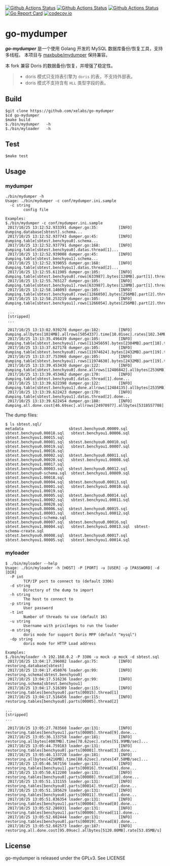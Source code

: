 [![Github Actions Status](https://github.com/xelabs/go-mydumper/workflows/mydumper%20Build/badge.svg?event=push)](https://github.com/xelabs/go-mydumper/actions?query=workflow%3A%22mydumper+Build%22+event%3Apush)
[![Github Actions Status](https://github.com/xelabs/go-mydumper/workflows/mydumper%20Test/badge.svg?event=push)](https://github.com/xelabs/go-mydumper/actions?query=workflow%3A%22mydumper+Test%22+event%3Apush)
[![Github Actions Status](https://github.com/xelabs/go-mydumper/workflows/mydumper%20Coverage/badge.svg?event=push)](https://github.com/xelabs/go-mydumper/actions?query=workflow%3A%22mydumper+Coverage%22+event%3Apush)
[![Go Report Card](https://goreportcard.com/badge/github.com/xelabs/go-mydumper)](https://goreportcard.com/report/github.com/xelabs/go-mydumper) [![codecov.io](https://codecov.io/gh/xelabs/go-mydumper/graphs/badge.svg)](https://codecov.io/gh/xelabs/go-mydumper/branch/master)

# go-mydumper

***go-mydumper*** 是一个使用 Golang 开发的 MySQL 数据库备份/恢复工具，支持多线程。 本项目与 [maxbube/mydumper](https://github.com/maxbube/mydumper) 保持兼容。

本 fork 兼容 Doris 的数据备份/恢复，并增强了稳定性。

> * doris 模式只支持表引擎为 `doris` 的表，不支持外部表。
> * doris 模式不支持含有 `HLL` 类型字段的表。


## Build

```
$git clone https://github.com/xelabs/go-mydumper
$cd go-mydumper
$make build
$./bin/mydumper   -h
$./bin/myloader   -h
```

## Test

```
$make test
```

## Usage

### mydumper

```
./bin/mydumper -h
Usage: ./bin/mydumper -c conf/mydumper.ini.sample
  -c string
    	config file

Examples:
$./bin/mydumper -c conf/mydumper.ini.sample
 2017/10/25 13:12:52.933391 dumper.go:35:         [INFO]        dumping.database[sbtest].schema...
 2017/10/25 13:12:52.937743 dumper.go:45:         [INFO]        dumping.table[sbtest.benchyou0].schema...
 2017/10/25 13:12:52.937791 dumper.go:168:        [INFO]        dumping.table[sbtest.benchyou0].datas.thread[1]...
 2017/10/25 13:12:52.939008 dumper.go:45:         [INFO]        dumping.table[sbtest.benchyou1].schema...
 2017/10/25 13:12:52.939055 dumper.go:168:        [INFO]        dumping.table[sbtest.benchyou1].datas.thread[2]...
 2017/10/25 13:12:55.611905 dumper.go:105:        [INFO]        dumping.table[sbtest.benchyou0].rows[633987].bytes[128MB].part[1].thread[1]
 2017/10/25 13:12:55.765127 dumper.go:105:        [INFO]        dumping.table[sbtest.benchyou1].rows[633987].bytes[128MB].part[1].thread[2]
 2017/10/25 13:12:58.146093 dumper.go:105:        [INFO]        dumping.table[sbtest.benchyou0].rows[1266050].bytes[256MB].part[2].thread[1]
 2017/10/25 13:12:58.253219 dumper.go:105:        [INFO]        dumping.table[sbtest.benchyou1].rows[1266054].bytes[256MB].part[2].thread[2]

 ...
 [stripped]
 ...

 2017/10/25 13:13:02.939278 dumper.go:182:        [INFO]        dumping.allbytes[1024MB].allrows[5054337].time[10.01sec].rates[102.34MB/sec]...
 2017/10/25 13:13:35.496439 dumper.go:105:        [INFO]        dumping.table[sbtest.benchyou1].rows[11345659].bytes[2304MB].part[18].thread[2]
 2017/10/25 13:13:37.627178 dumper.go:105:        [INFO]        dumping.table[sbtest.benchyou0].rows[11974624].bytes[2432MB].part[19].thread[1]
 2017/10/25 13:13:37.753966 dumper.go:105:        [INFO]        dumping.table[sbtest.benchyou1].rows[11974630].bytes[2432MB].part[19].thread[2]
 2017/10/25 13:13:39.453430 dumper.go:122:        [INFO]        dumping.table[sbtest.benchyou0].done.allrows[12486842].allbytes[2536MB].thread[1]...
 2017/10/25 13:13:39.453462 dumper.go:170:        [INFO]        dumping.table[sbtest.benchyou0].datas.thread[1].done...
 2017/10/25 13:13:39.622390 dumper.go:122:        [INFO]        dumping.table[sbtest.benchyou1].done.allrows[12484135].allbytes[2535MB].thread[2]...
 2017/10/25 13:13:39.622423 dumper.go:170:        [INFO]        dumping.table[sbtest.benchyou1].datas.thread[2].done...
 2017/10/25 13:13:39.622454 dumper.go:188:        [INFO]        dumping.all.done.cost[46.69sec].allrows[24970977].allbytes[5318557708].rate[108.63MB/s]
```

The dump files:
```
$ ls sbtest.sql/
metadata                    sbtest.benchyou0.00009.sql  sbtest.benchyou0.00018.sql   sbtest.benchyou1.00006.sql  sbtest.benchyou1.00015.sql
sbtest.benchyou0.00001.sql  sbtest.benchyou0.00010.sql  sbtest.benchyou0.00019.sql   sbtest.benchyou1.00007.sql  sbtest.benchyou1.00016.sql
sbtest.benchyou0.00002.sql  sbtest.benchyou0.00011.sql  sbtest.benchyou0.00020.sql   sbtest.benchyou1.00008.sql  sbtest.benchyou1.00017.sql
sbtest.benchyou0.00003.sql  sbtest.benchyou0.00012.sql  sbtest.benchyou0-schema.sql  sbtest.benchyou1.00009.sql  sbtest.benchyou1.00018.sql
sbtest.benchyou0.00004.sql  sbtest.benchyou0.00013.sql  sbtest.benchyou1.00001.sql   sbtest.benchyou1.00010.sql  sbtest.benchyou1.00019.sql
sbtest.benchyou0.00005.sql  sbtest.benchyou0.00014.sql  sbtest.benchyou1.00002.sql   sbtest.benchyou1.00011.sql  sbtest.benchyou1.00020.sql
sbtest.benchyou0.00006.sql  sbtest.benchyou0.00015.sql  sbtest.benchyou1.00003.sql   sbtest.benchyou1.00012.sql  sbtest.benchyou1-schema.sql
sbtest.benchyou0.00007.sql  sbtest.benchyou0.00016.sql  sbtest.benchyou1.00004.sql   sbtest.benchyou1.00013.sql  sbtest-schema-create.sql
sbtest.benchyou0.00008.sql  sbtest.benchyou0.00017.sql  sbtest.benchyou1.00005.sql   sbtest.benchyou1.00014.sql
```

### myloader

```
$ ./bin/myloader --help
Usage: ./bin/myloader -h [HOST] -P [PORT] -u [USER] -p [PASSWORD] -d  [DIR]
  -P int
    	TCP/IP port to connect to (default 3306)
  -d string
    	Directory of the dump to import
  -h string
    	The host to connect to
  -p string
    	User password
  -t int
    	Number of threads to use (default 16)
  -u string
    	Username with privileges to run the loader
  -m string
        doris mode for support Doris MPP (default "mysql")
  -dp string
        doris mode for HTTP Load address

Examples:
$./bin/myloader -h 192.168.0.2 -P 3306 -u mock -p mock -d sbtest.sql
 2017/10/25 13:04:17.396002 loader.go:75:         [INFO]        restoring.database[sbtest]
 2017/10/25 13:04:17.458076 loader.go:99:         [INFO]        restoring.schema[sbtest.benchyou0]
 2017/10/25 13:04:17.516236 loader.go:99:         [INFO]        restoring.schema[sbtest.benchyou1]
 2017/10/25 13:04:17.516389 loader.go:115:        [INFO]        restoring.tables[benchyou0].parts[00015].thread[1]
 2017/10/25 13:04:17.516456 loader.go:115:        [INFO]        restoring.tables[benchyou0].parts[00005].thread[2]

...
[stripped]
...

 2017/10/25 13:05:27.783560 loader.go:131:        [INFO]        restoring.tables[benchyou1].parts[00005].thread[9].done...
 2017/10/25 13:05:36.133758 loader.go:181:        [INFO]        restoring.allbytes[4087MB].time[78.62sec].rates[51.99MB/sec]...
 2017/10/25 13:05:44.759183 loader.go:131:        [INFO]        restoring.tables[benchyou0].parts[00001].thread[3].done...
 2017/10/25 13:05:46.133728 loader.go:181:        [INFO]        restoring.allbytes[4216MB].time[88.62sec].rates[47.58MB/sec]...
 2017/10/25 13:05:46.567156 loader.go:131:        [INFO]        restoring.tables[benchyou1].parts[00016].thread[6].done...
 2017/10/25 13:05:50.612200 loader.go:131:        [INFO]        restoring.tables[benchyou0].parts[00008].thread[10].done...
 2017/10/25 13:05:51.131155 loader.go:131:        [INFO]        restoring.tables[benchyou0].parts[00014].thread[2].done...
 2017/10/25 13:05:51.185629 loader.go:131:        [INFO]        restoring.tables[benchyou0].parts[00011].thread[1].done...
 2017/10/25 13:05:51.836354 loader.go:131:        [INFO]        restoring.tables[benchyou1].parts[00004].thread[0].done...
 2017/10/25 13:05:52.286931 loader.go:131:        [INFO]        restoring.tables[benchyou1].parts[00006].thread[11].done...
 2017/10/25 13:05:52.602444 loader.go:131:        [INFO]        restoring.tables[benchyou0].parts[00019].thread[8].done...
 2017/10/25 13:05:52.602573 loader.go:187:        [INFO]        restoring.all.done.cost[95.09sec].allbytes[5120.00MB].rate[53.85MB/s]
```

## License

go-mydumper is released under the GPLv3. See LICENSE
